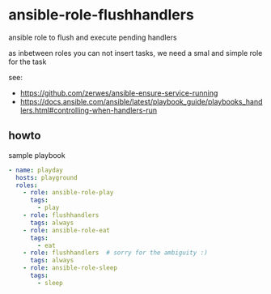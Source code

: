 # ansible-role-flushhandlers

ansible role to flush and execute pending handlers

as inbetween roles you can not insert tasks, we need a smal and simple role for the task

see:
 * https://github.com/zerwes/ansible-ensure-service-running
 * https://docs.ansible.com/ansible/latest/playbook_guide/playbooks_handlers.html#controlling-when-handlers-run

## howto

sample playbook

```yaml
- name: playday
  hosts: playground
  roles:
    - role: ansible-role-play
      tags:
        - play
    - role: flushhandlers
      tags: always
    - role: ansible-role-eat
      tags:
        - eat
    - role: flushhandlers  # sorry for the ambiguity :)
      tags: always
    - role: ansible-role-sleep
      tags:
        - sleep
```
